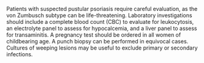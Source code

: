 Patients with suspected pustular psoriasis require careful evaluation, as the von Zumbusch subtype can be life-threatening. Laboratory investigations should include a complete blood count (CBC) to evaluate for leukocytosis, an electrolyte panel to assess for hypocalcemia, and a liver panel to assess for transaminitis. A pregnancy test should be ordered in all women of childbearing age. A punch biopsy can be performed in equivocal cases. Cultures of weeping lesions may be useful to exclude primary or secondary infections.